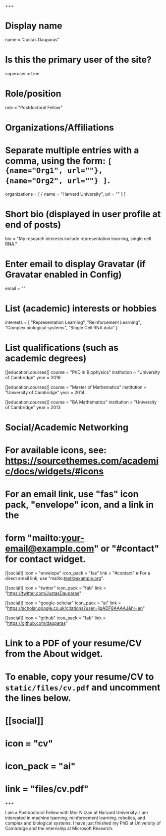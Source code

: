 +++
# Display name
name = "Justas Dauparas"

# Is this the primary user of the site?
superuser = true

# Role/position
role = "Postdoctoral Fellow"

# Organizations/Affiliations
#   Separate multiple entries with a comma, using the form: `[ {name="Org1", url=""}, {name="Org2", url=""} ]`.
organizations = [ { name = "Harvard University", url = "" } ]

# Short bio (displayed in user profile at end of posts)
bio = "My research interests include representation learning, single cell RNA."

# Enter email to display Gravatar (if Gravatar enabled in Config)
email = ""

# List (academic) interests or hobbies
interests = [
  "Representation Learning",
  "Reinforcement Learning",
  "Complex biological systems",
  "Single Cell RNA data"
]

# List qualifications (such as academic degrees)
[[education.courses]]
  course = "PhD in Biophysics"
  institution = "University of Cambridge"
  year = 2018

[[education.courses]]
  course = "Master of Mathematics"
  institution = "University of Cambridge"
  year = 2014

[[education.courses]]
  course = "BA Mathematics"
  institution = "University of Cambridge"
  year = 2013

# Social/Academic Networking
# For available icons, see: https://sourcethemes.com/academic/docs/widgets/#icons
#   For an email link, use "fas" icon pack, "envelope" icon, and a link in the
#   form "mailto:your-email@example.com" or "#contact" for contact widget.

[[social]]
  icon = "envelope"
  icon_pack = "fas"
  link = "#contact"  # For a direct email link, use "mailto:test@example.org".

[[social]]
  icon = "twitter"
  icon_pack = "fab"
  link = "https://twitter.com/JustasDauparas"

[[social]]
  icon = "google-scholar"
  icon_pack = "ai"
  link = "https://scholar.google.co.uk/citations?user=jlgADF8AAAAJ&hl=en"

[[social]]
  icon = "github"
  icon_pack = "fab"
  link = "https://github.com/dauparas"

# Link to a PDF of your resume/CV from the About widget.
# To enable, copy your resume/CV to `static/files/cv.pdf` and uncomment the lines below.
# [[social]]
#   icon = "cv"
#   icon_pack = "ai"
#   link = "files/cv.pdf"

+++

I am a Postdoctoral Fellow with Mor Nitzan at Harvard University. I am interested in machine learning, reinforcement learning, robotics, and complex and biological systems. I have just finished my PhD at University of Cambridge and the internship at Microsoft Research.
